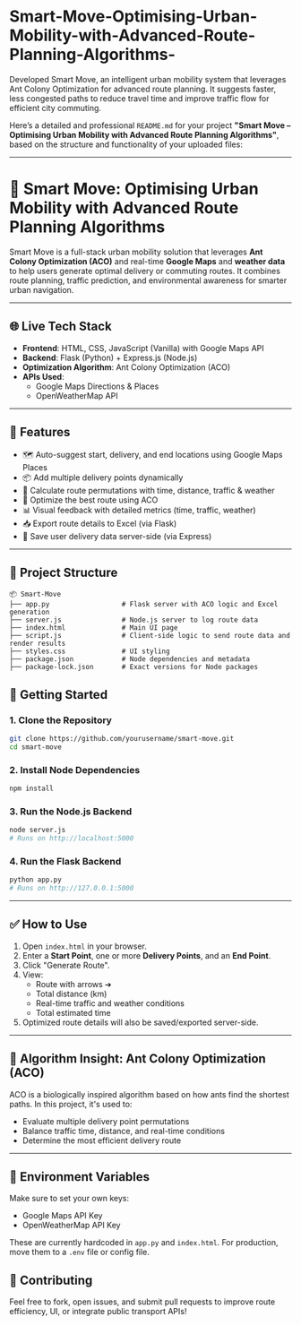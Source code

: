 # Smart-Move-Optimising-Urban-Mobility-with-Advanced-Route-Planning-Algorithms-
Developed Smart Move, an intelligent urban mobility system that leverages Ant Colony Optimization for advanced route planning. It suggests faster, less congested paths to reduce travel time and improve traffic flow for efficient city commuting.

Here’s a detailed and professional `README.md` for your project **"Smart Move – Optimising Urban Mobility with Advanced Route Planning Algorithms"**, based on the structure and functionality of your uploaded files:

---

# 🚦 Smart Move: Optimising Urban Mobility with Advanced Route Planning Algorithms

Smart Move is a full-stack urban mobility solution that leverages **Ant Colony Optimization (ACO)** and real-time **Google Maps** and **weather data** to help users generate optimal delivery or commuting routes. It combines route planning, traffic prediction, and environmental awareness for smarter urban navigation.

---

## 🌐 Live Tech Stack

- **Frontend**: HTML, CSS, JavaScript (Vanilla) with Google Maps API
- **Backend**: Flask (Python) + Express.js (Node.js)
- **Optimization Algorithm**: Ant Colony Optimization (ACO)
- **APIs Used**: 
  - Google Maps Directions & Places
  - OpenWeatherMap API

---

## 🔧 Features

- 🗺️ Auto-suggest start, delivery, and end locations using Google Maps Places
- 📦 Add multiple delivery points dynamically
- 🧠 Calculate route permutations with time, distance, traffic & weather
- 🐜 Optimize the best route using ACO
- 📊 Visual feedback with detailed metrics (time, traffic, weather)
- 📥 Export route details to Excel (via Flask)
- 📝 Save user delivery data server-side (via Express)

---

## 📁 Project Structure

```
📦 Smart-Move
├── app.py                  # Flask server with ACO logic and Excel generation
├── server.js               # Node.js server to log route data
├── index.html              # Main UI page
├── script.js               # Client-side logic to send route data and render results
├── styles.css              # UI styling
├── package.json            # Node dependencies and metadata
├── package-lock.json       # Exact versions for Node packages
```


## 🚀 Getting Started

### 1. Clone the Repository
```bash
git clone https://github.com/yourusername/smart-move.git
cd smart-move
```

### 2. Install Node Dependencies
```bash
npm install
```

### 3. Run the Node.js Backend
```bash
node server.js
# Runs on http://localhost:5000
```

### 4. Run the Flask Backend
```bash
python app.py
# Runs on http://127.0.0.1:5000
```

---

## ✅ How to Use

1. Open `index.html` in your browser.
2. Enter a **Start Point**, one or more **Delivery Points**, and an **End Point**.
3. Click "Generate Route".
4. View:
   - Route with arrows ➔
   - Total distance (km)
   - Real-time traffic and weather conditions
   - Total estimated time
5. Optimized route details will also be saved/exported server-side.

---

## 🧠 Algorithm Insight: Ant Colony Optimization (ACO)

ACO is a biologically inspired algorithm based on how ants find the shortest paths. In this project, it's used to:
- Evaluate multiple delivery point permutations
- Balance traffic time, distance, and real-time conditions
- Determine the most efficient delivery route

---

## 📌 Environment Variables

Make sure to set your own keys:
- Google Maps API Key
- OpenWeatherMap API Key

These are currently hardcoded in `app.py` and `index.html`. For production, move them to a `.env` file or config file.


## 🤝 Contributing

Feel free to fork, open issues, and submit pull requests to improve route efficiency, UI, or integrate public transport APIs!
